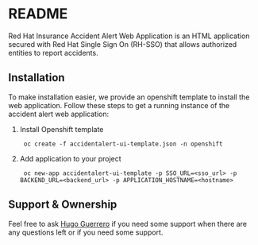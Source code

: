 # README

Red Hat Insurance Accident Alert Web Application is an HTML application secured with Red Hat Single Sign On (RH-SSO) that allows authorized entities to report accidents.

## Installation

To make installation easier, we provide an openshift template to install the web application. Follow these steps to get a running instance of the accident alert web application:

1. Install Openshift template

        oc create -f accidentalert-ui-template.json -n openshift

2. Add application to your project

        oc new-app accidentalert-ui-template -p SSO_URL=<sso_url> -p BACKEND_URL=<backend_url> -p APPLICATION_HOSTNAME=<hostname>

<!---
## Usage

Here you can write any kind of things that help others to use your project. Feel free to add as many aspects as you like. Here are just three examples:

### Build Process
If there is anyhting special about your build process or things that others have to take care of, write it down here

### Deployment
Since some projects follow a special kind of deployment, you should provide a proper description on how to deploy.

### Cronjobs
If you project is using cron jobs or any other automated scripts you should describe their functionality here.
--->

## Support & Ownership

Feel free to ask [Hugo Guerrero](hguerrer@redhat.com) if you need some support when there are any questions left or if you need some support.